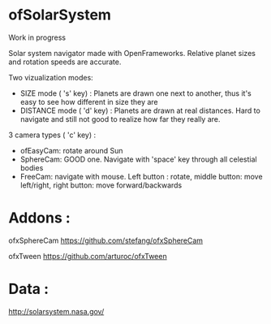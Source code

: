 ofSolarSystem
==============

Work in progress

Solar system navigator made with OpenFrameworks.
Relative planet sizes and rotation speeds are accurate.

Two vizualization modes:
- SIZE mode ( 's' key) : Planets are drawn one next to another, thus it's easy to see how different in size they are
- DISTANCE mode ( 'd' key) : Planets are drawn at real distances. Hard to navigate and still not good to realize how far they really are.

3 camera types ( 'c' key) :
- ofEasyCam: rotate around Sun
- SphereCam: GOOD one. Navigate with 'space' key through all celestial bodies
- FreeCam: navigate with mouse. Left button : rotate, middle button: move left/right, right button: move forward/backwards

# Addons :

ofxSphereCam 	https://github.com/stefang/ofxSphereCam

ofxTween	https://github.com/arturoc/ofxTween

# Data : 
http://solarsystem.nasa.gov/
